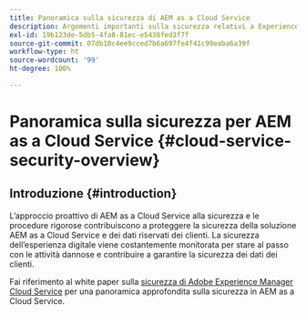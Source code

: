 ```yaml
---
title: Panoramica sulla sicurezza di AEM as a Cloud Service
description: Argomenti importanti sulla sicurezza relativi a Experience Manager as a Cloud Service.
exl-id: 19b123de-5db5-4fa8-81ec-e5438fed3f7f
source-git-commit: 07db10c4ee9cced7b6a697fe4f41c99eaba6a39f
workflow-type: ht
source-wordcount: '99'
ht-degree: 100%

---
```



# Panoramica sulla sicurezza per AEM as a Cloud Service {#cloud-service-security-overview}

## Introduzione {#introduction}

L’approccio proattivo di AEM as a Cloud Service alla sicurezza e le procedure rigorose contribuiscono a proteggere la sicurezza della soluzione AEM as a Cloud Service e dei dati riservati dei clienti. La sicurezza dell’esperienza digitale viene costantemente monitorata per stare al passo con le attività dannose e contribuire a garantire la sicurezza dei dati dei clienti.

Fai riferimento al white paper sulla [sicurezza di Adobe Experience Manager Cloud Service](https://www.adobe.com/content/dam/cc/en/security/pdfs/AEMCloudService_Security_Overview.pdf) per una panoramica approfondita sulla sicurezza in AEM as a Cloud Service.
